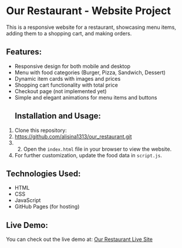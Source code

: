 # Our Restaurant - Website Project
This is a responsive website for a restaurant, showcasing menu items, adding them to a shopping cart, and making orders.
## Features:
- Responsive design for both mobile and desktop
- Menu with food categories (Burger, Pizza, Sandwich, Dessert)
- Dynamic item cards with images and prices
- Shopping cart functionality with total price
- Checkout page (not implemented yet)
- Simple and elegant animations for menu items and buttons
  ## Installation and Usage:
1. Clone this repository:
2. https://github.com/alisina1313/our_restaurant.git
3. 2. Open the `index.html` file in your browser to view the website.
3. For further customization, update the food data in `script.js`.
## Technologies Used:
- HTML
- CSS
- JavaScript
- GitHub Pages (for hosting)
## Live Demo:
You can check out the live demo at:
[Our Restaurant Live Site](https://alisina1313.github.io/our_restaurant/)
